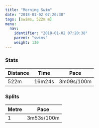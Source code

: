 ```yaml
---
title: "Morning Swim"
date: "2018-01-02 07:20:38"
tags: [swims, 522m m]
menu:
  nav:
    identifier: "2018-01-02 07:20:38"
    parent: "swims"
    weight: 130
---
```


### Stats

| Distance | Time | Pace |
|----------|------|------|
|522m|16m24s|3m09s/100m|

### Splits

| Metre | Pace |
|------|------|
|1|3m53s/100m|

